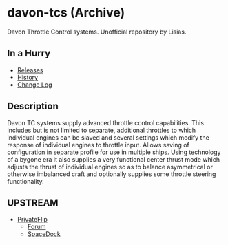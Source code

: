 # davon-tcs (Archive)

Davon Throttle Control systems. Unofficial repository by Lisias.


## In a Hurry

* [Releases](./Archive)
* [History](https://github.com/net-lisias-kspu/davon-tcs/tree/History)
* [Change Log](./CHANGE_LOG.md)


## Description

Davon TC systems supply advanced throttle control capabilities. This includes but is not limited to separate, additional throttles to which individual engines can be slaved and several settings which modify the response of individual engines to throttle input. Allows saving of configuration in separate profile for use in multiple ships. Using technology of a bygone era it also supplies a very functional center thrust mode which adjusts the thrust of individual engines so as to balance asymmetrical or otherwise imbalanced craft and optionally supplies some throttle steering functionality.


## UPSTREAM

* [PrivateFlip](https://forum.kerbalspaceprogram.com/index.php?/profile/68273-privateflip/)
	+ [Forum](https://forum.kerbalspaceprogram.com/index.php?/topic/35073-14-davon-throttle-control-systems-mod-v087/&)
	+ [SpaceDock](https://spacedock.info/mod/363/Davon%20Throttle%20Control%20systems)
